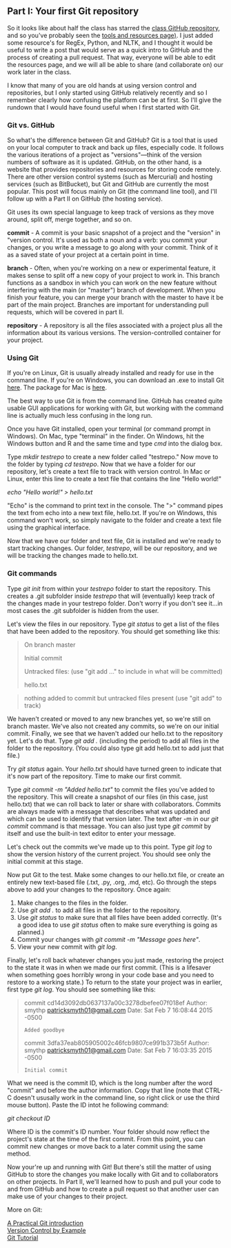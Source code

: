 ## Part I: Your first Git repository

So it looks like about half the class has starred the [class GitHub repository](https://github.com/mkgold/texttransform), and so you've probably seen the [tools and resources page)](https://github.com/mkgold/texttransform/blob/master/tools-resources.md). I just added some resource's for RegEx, Python, and NLTK, and I thought it would be useful to write a post that would serve as a quick intro to GitHub and the process of creating a pull request. That way, everyone will be able to edit the resources page, and we will all be able to share (and collaborate on) our work later in the class.

 I know that many of you are old hands at using version control and repositories, but I only started using GitHub relatively recently and so I remember clearly how confusing the platform can be at first. So I'll give the rundown that I would have found useful when I first started with Git.

<h3>Git vs. GitHub</h3>

So what's the difference between Git and GitHub? Git is a tool that is used on your local computer to track and back up files, especially code. It follows the various iterations of a project as "versions"—think of the version numbers of software as it is updated. GitHub, on the other hand, is a website that provides repositories and resources for storing code remotely. There are other version control systems (such as Mercurial) and hosting services (such as BitBucket), but Git and GitHub are currently the most popular. This post will focus mainly on Git (the command line tool), and I'll follow up with a Part II on GitHub (the hosting service).

Git uses its own special language to keep track of versions as they move around, split off, merge together, and so on. 

**commit** - A commit is your basic snapshot of a project and the "version" in "version control. It's used as both a noun and a verb: you commit your changes, or you write a message to go along with your commit. Think of it as a saved state of your project at a certain point in time.

**branch** - Often, when you're working on a new or experimental feature, it makes sense to split off a new copy of your project to work in. This branch functions as a sandbox in which you can work on the new feature without interfering with the main (or "master") branch of development. When you finish your feature, you can merge your branch with the master to have it be part of the main project. Branches are important for understanding pull requests, which will be covered in part II. 

**repository** - A repository is all the files associated with a project plus all the information about its various versions. The version-controlled container for your project. 

### Using Git

If you're on Linux, Git is usually already installed and ready for use in the command line. If you're on Windows, you can download an .exe to install Git [here](http://git-scm.com/download/win). The package for Mac is [here](http://git-scm.com/download/mac). 

The best way to use Git is from the command line. GitHub has created quite usable GUI applications for working with Git, but working with the command line is actually much less confusing in the long run. 

Once you have Git installed, open your terminal (or command prompt in Windows). On Mac, type "terminal" in the finder. On Windows, hit the Windows button and R and the same time and type *cmd* into the dialog box. 

Type *mkdir testrepo* to create a new folder called "testrepo." Now move to the folder by typing *cd testrepo*. Now that we have a folder for our repository, let's create a text file to track with version control. In Mac or Linux, enter this line to create a text file that contains the line "Hello world!"

*echo "Hello world!" > hello.txt*

"Echo" is the command to print text in the console. The ">" command pipes the text from echo into a new text file, hello.txt. If you're on Windows, this command won't work, so simply navigate to the folder and create a text file using the graphical interface. 

Now that we have our folder and text file, Git is installed and we're ready to start tracking changes. Our folder, *testrepo*, will be our repository, and we will be tracking the changes made to hello.txt. 

### Git commands

Type *git init* from within your *testrepo* folder to start the repository. This creates a .git subfolder inside *testrepo* that will (eventually) keep track of the changes made in your testrepo folder. Don't worry if you don't see it...in most cases the .git subfolder is hidden from the user. 

Let's view the files in our repository. Type *git status* to get a list of the files that have been added to the repository. You should get something like this:

> On branch master
> 
> Initial commit
> 
> Untracked files:
>   (use "git add <file>..." to include in what will be committed)
> 
> 	hello.txt

> nothing added to commit but untracked files present (use "git add" to track)

We haven't created or moved to any new branches yet, so we're still on branch master. We've also not created any commits, so we're on our initial commit. Finally, we see that we haven't added our hello.txt to the repository yet. Let's do that. Type *git add .* (including the period) to add all files in the folder to the repository. (You could also type git add hello.txt to add just that file.)

Try *git status* again. Your *hello.txt* should have turned green to indicate that it's now part of the repository. Time to make our first commit.

Type *git commit -m "Added hello.txt"* to commit the files you've added to the repository. This will create a snapshot of our files (in this case, just hello.txt) that we can roll back to later or share with collaborators. Commits are always made with a message that describes what was updated and which can be used to identify that version later. The text after -m in our *git commit* command is that message. You can also just type *git commit* by itself and use the built-in text editor to enter your message.

Let's check out the commits we've made up to this point. Type *git log* to show the version history of the current project. You should see only the initial commit at this stage. 

Now put Git to the test. Make some changes to our hello.txt file, or create an entirely new text-based file (.txt, .py, .org, .md, etc). Go through the steps above to add your changes to the repository. Once again:

1. Make changes to the files in the folder.
2. Use *git add .* to add all files in the folder to the repository. 
3. Use *git status* to make sure that all files have been added correctly. (It's a good idea to use *git status* often to make sure everything is going as planned.)
4. Commit your changes with *git commit -m "Message goes here"*.
5. View your new commit with *git log*.

Finally, let's roll back whatever changes you just made, restoring the project to the state it was in when we made our first commit. (This is a lifesaver when something goes horribly wrong in your code base and you need to restore to a working state.) To return to the state your project was in earlier, first type *git log*. You should see something like this:

> commit cd14d3092db0637137a00c3278dbefee07f018ef
> Author: smythp <patricksmyth01@gmail.com>
> Date:   Sat Feb 7 16:08:44 2015 -0500
> 
>     Added goodbye
> 
> commit 3dfa37eab805905002c46fcb9807ce991b373b5f
> Author: smythp <patricksmyth01@gmail.com>
> Date:   Sat Feb 7 16:03:35 2015 -0500
> 
>     Initial commit

What we need is the commit ID, which is the long number after the word "commit" and before the author information. Copy that line (note that CTRL-C doesn't ususally work in the command line, so right click or use the third mouse button). Paste the ID intot he following command:

*git checkout ID*

Where ID is the commit's ID number. Your folder should now reflect the project's state at the time of the first commit. From this point, you can commit new changes or move back to a later commit using the same method. 

Now your're up and running with Git! But there's still the matter of using GitHub to store the changes you make locally with Git and to collaborators on other projects. In Part II, we'll learned how to push and pull your code to and from GitHub and how to create a pull request so that another user can make use of your changes to their project. 

More on Git:

[A Practical Git introduction](http://mrchlblng.me/2014/09/practical-git-introduction/)  
[Version Control by Example](http://ericsink.com/vcbe/)  
[Git Tutorial](http://www.vogella.com/tutorials/Git/article.html)  